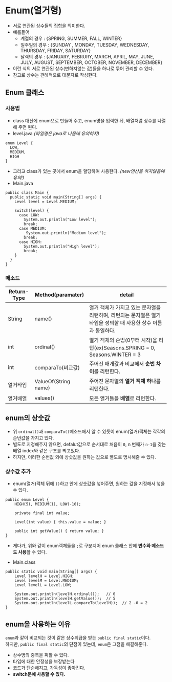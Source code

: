 # Enum(열거형)
- 서로 연관된 상수들의 집합을 의미한다. 
- 예를들어 
    - 계절의 경우  :  {SPRING, SUMMER, FALL, WINTER}
    - 일주일의 경우 : {SUNDAY , MONDAY, TUESDAY, WEDNESDAY, THURSDAY, FRIDAY, SATURDAY}
    - 달력의 경우  :  {JANUARY, FEBRURY, MARCH, APRIL, MAY, JUNE, JULY, AUGUST, SEPTEMBER, OCTOBER, NOVEMBER, DECEMBER}
- 이런 식의 서로 연관된 상수(변하지않는 값)들을 하나로 묶어 관리할 수 있다.
- 참고로 상수는 관례적으로 대문자로 작성한다.


## Enum 클래스

### 사용법
- class 대신에 enum으로 만들어 주고, enum명을 입력한 뒤, 배열처럼 상수를 나열해 주면 된다.
- level.java _(파일명은 java로 나옴에 유의하자)_
```
enum Level {
  LOW,
  MEDIUM,
  HIGH
}
```
- 그리고 class가 있는 곳에서 enum을 할당하여 사용한다. _(new연산을 하지않음에 유의!)_
- Main.java
```
public class Main {
  public static void main(String[] args) {
    Level level = Level.MEDIUM;

    switch(level) {
      case LOW:
        System.out.println("Low level");
        break;
      case MEDIUM:
         System.out.println("Medium level");
        break;
      case HIGH:
        System.out.println("High level");
        break;
    }
  }
}
```

### 메소드 
|Return-Type|Method(paramater)|detail|
|--|--|--|
|String|name()|열거 객체가 가지고 있는 문자열을 리턴하며, 리턴되는 문자열은 열거타입을 정의할 때 사용한 상수 이름과 동일하다.|
|int|ordinal()|열거 객체의 순법(0부터 시작)을 리턴(ex)Seasons.SPRING = 0, Seasons.WINTER = 3|
|int|comparaTo(비교값)|주어진 매개값과 비교해서 **순번 차이**를 리턴한다.|
|열거타입|ValueOf(String name)|주어진 문자열의 **열거 객체 하나**를 리턴한다.|
|열거배열|values()| 모든 열거들을 **배열**로 리턴한다.|


## enum의 상숫값
- 위 `ordinal()`과 `comparaTo()`메소드에서 알 수 있듯이 enum(열거)객체는 각각의 순번값을 가지고 있다. 
- 별도로 지정해주지 않으면, defalut값으로 순서대로 처음이 `0`, n 번째가 `n-1`을 갖는 배열 index와 같은 구조를 띄고있다.
- 하지만, 이러한 순번값 외에 상숫값을 원하는 값으로 별도로 명시해줄 수 있다. 
### 상수값 추가
 - enum(열거)객체 뒤에 `()`하고 안에 상숫값을 넣어주면, 원하는 값을 지정해서 넣을 수 있다.
```
public enum Level {
    HIGH(5), MEDIUM(1), LOW(-10);
    
    private final int value;

    Level(int value) { this.value = value; }

    public int getValue() { return value; }
}
```
 - 게다가, 위와 같이 enum객체들을 `;`로 구분지어 enum 클래스 안에 **변수와 메소드도 사용**할 수 있다.

- Main.class
```
public static void main(String[] args) {
    Level levelH = Level.HIGH;
    Level levelM = Level.MEDIUM;
    Level levelL = Level.LOW;

    System.out.println(levelH.ordinal());   // 0
    System.out.println(levelH.getValue());  // 5
    System.out.println(levelL.compareTo(levelH));  // 2 -0 = 2
}
```

## enum을 사용하는 이유 
`enum`과 같이 비교되는 것이 같은 상수취급을 받는 `public final static`이다.    
하지만, `public final static`의 단점이 있는데, `enum`은 그점을 해결해준다.
- 상수명의 중복을 피할 수 있다. 
- 타입에 대한 안정성을 보장받는다
- 코드가 단순해지고, 가독성이 좋아진다.
- **switch문에 사용할 수 있다.** 
